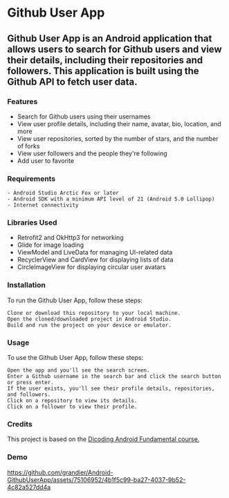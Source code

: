 # Github User App
## Github User App is an Android application that allows users to search for Github users and view their details, including their repositories and followers. This application is built using the Github API to fetch user data.

### Features
- Search for Github users using their usernames
- View user profile details, including their name, avatar, bio, location, and more
- View user repositories, sorted by the number of stars, and the number of forks
- View user followers and the people they're following
- Add user to favorite

### Requirements
```
- Android Studio Arctic Fox or later
- Android SDK with a minimum API level of 21 (Android 5.0 Lollipop)
- Internet connectivity
```

### Libraries Used
- Retrofit2 and OkHttp3 for networking
- Glide for image loading
- ViewModel and LiveData for managing UI-related data
- RecyclerView and CardView for displaying lists of data
- CircleImageView for displaying circular user avatars

### Installation
To run the Github User App, follow these steps:
```
Clone or download this repository to your local machine.
Open the cloned/downloaded project in Android Studio.
Build and run the project on your device or emulator.
```
### Usage
To use the Github User App, follow these steps:
```
Open the app and you'll see the search screen.
Enter a Github username in the search bar and click the search button or press enter.
If the user exists, you'll see their profile details, repositories, and followers.
Click on a repository to view its details.
Click on a follower to view their profile.
```
### Credits
This project is based on the [Dicoding Android Fundamental course.](https://www.dicoding.com/academies/14)

### Demo


https://github.com/grandier/Android-GithubUserApp/assets/75106952/4b1f5c99-ba27-4037-9b52-4c82a527dd4a



